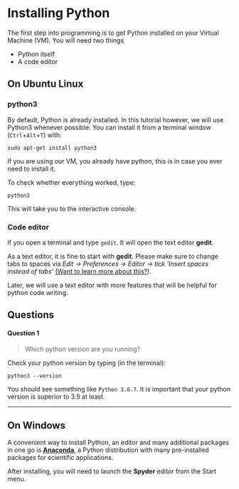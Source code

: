 
# Installing Python

The first step into programming is to get Python installed on your Virtual Machine (VM). You will need two things

* Python itself
* A code editor

## On Ubuntu Linux

### python3

By default, Python is already installed. In this tutorial however, we will use Python3 whenever possible. You can install it from a terminal window (`Ctrl`+`Alt`+`T`) with: 

    sudo apt-get install python3

If you are using our VM, you already have python, this is in case you ever need to install it.

To check whether everything worked, type:

    python3

This will take you to the interactive console.

### Code editor

If you open a terminal and type `gedit`. It will open the text editor **gedit**.

As a text editor, it is fine to start with **gedit**. Please make sure to change tabs to spaces via *Edit -> Preferences -> Editor -> tick 'Insert spaces instead of tabs'* [(Want to learn more about this?](001b-space-tabs.md)).

Later, we will use a text editor with more features that will be helpful for python code writing.


## Questions


#### Question 1

> Which python version are you running?


Check your python version by typing (in the terminal): 
```
python3 --version
```
You should see something like `Python 3.6.7`.
It is important that your python version is superior to 3.5 at least.

---

## On Windows

A convenient way to install Python, an editor and many additional packages in one go is [**Anaconda**](https://store.continuum.io/cshop/anaconda/), a Python distribution with many pre-installed packages for scientific applications.

After installing, you will need to launch the **Spyder** editor from the Start menu.